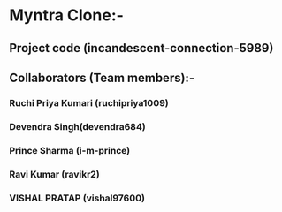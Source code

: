 # Myntra Clone:-
 

## Project code (incandescent-connection-5989)

## Collaborators (Team members):-


### Ruchi Priya Kumari (ruchipriya1009)

### Devendra Singh(devendra684)

### Prince Sharma (i-m-prince)

### Ravi Kumar (ravikr2)

### VISHAL PRATAP (vishal97600)

